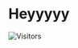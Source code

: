 # Heyyyyy
![Visitors](https://komarev.com/ghpvc/?username=aint-zyrrrrr&color=blue)

<div class="vscp" align="center">
    <svg xmlns="http://www.w3.org/2000/svg" width="530.037" height="168.784" viewBox="0 0 630.037 268.784" class="logo">
        <path id="Path_1" data-name="Path 1" d="M545,515.96l206.883-88.569v51.283L604.865,541.714l147.017,64.047v47.811l-206.922-90.36Z" transform="translate(-544.461 -411.101)" fill="#eee" stroke="#eee" stroke-width="1"/>
        <path id="Path_2" data-name="Path 2" d="M785.306,294.442l-26.492,11.732h-3.785l2.271-3.406,3.974-2.46,4.352-2.838,8.326-5.109,11.354-5.677,7.758-3.217,9.083-2.838,8.894-1.892,11.922-1.135h32.548l12.111,1.135,9.651,1.892,9.083,2.46,9.083,2.649,9.651,3.6,10.408,3.785,9.651,5.488,8.515,5.866-20.437,42.766-12.678-7.948-7.758-4.163L882,330.775l-14.381-5.109-10.6-2.082-8.326-.946H833.371l-10.408.946-10.218,3.6-8.515,7.191-2.743,3.557-1.68,4.927-.784,6.27.784,4.815,2.575,4.927,4.591,5.039,5.263,3.135,4.591,2.463,6.942,2.8,8.174,3.135,9.182,3.135,8.51,2.8,10.637,3.359,15.34,5.039,12.653,5.151,9.182,4.255,8.846,5.039,8.286,6.942,8.286,9.294,4.255,6.718,2.463,5.375,1.456,5.934,1.456,6.83v16.012l-2.015,10.189-2.127,7.39-1.568,4.031-2.239,5.039-3.7,6.046-5.151,6.718-5.711,5.375-6.046,5.151-8.286,4.7-10.189,4.255-8.622,2.911-8.062,2.016-9.294,1.568-6.942.56H824.328l-6.606-.9-9.741-1.456-12.093-1.9-6.942-1.9-4.031-2.351V470.5l4.031,2.015,6.27,3.247,7.614,2.575,7.054,1.792,9.07,1.68,9.294,1.12h20.491l5.711-1.12,5.039-1.68,5.039-2.351,5.487-3.023,3.7-4.255,3.135-5.375V454.937l-1.568-4.143-3.247-5.487-5.711-4.815-6.046-3.471-8.062-3.359L843.7,430.3l-7.838-2.8-12.093-3.919-10.525-3.7-11.085-3.583-7.95-3.135-8.622-3.471-7.614-3.807-7.278-4.7-5.6-4.143-4.927-4.815-3.919-3.919-3.807-4.927-2.687-4.591-2.239-5.375-1.792-5.934-1.456-5.711,41.037-17.691Z" transform="translate(-579.461 -277.101)" fill="#eee" stroke="#eee" stroke-width="1"/>
        <path id="Path_3" data-name="Path 3" d="M831.1,119.783l-21.383-11.922,5.488-3.6,7.569-2.46,8.326-2.271,5.866-1.514,7.758-1.7,6.434-1.135,7.372-.372h30.125l5.3.451,5.512.861,6.029,1.292s8.871,1.981,9.13,2.153,10.853,3.187,10.853,3.187l10.422,4.134,9.044,4.651,7.407,4.307,6.891,4.134,5.512,4.22,6.374,5.6,6.718,6.115,6.977,7.924,5.771,8.613,4.479,7.063,3.79,6.977,3.79,8.613,2.584,7.838,2.842,7.58,2.928,12.4,2.067,9.819v30.146l-.689,5.082-.947,4.823-1.292,5.6-1.809,6.891-1.034,4.823-2.067,6.2-1.981,4.909-2.67,5.512-3.1,6.546-3.876,6.8-4.22,6.288-4.91,6.46-4.393,5.34-4.134,4.048-5.082,5.168-5.254,4.048-5.168,3.876-8.785,5.685-9.044,5.168-9.474,4.651-8.872,3.445-7.493,2.5-12.747,2.756-6.288,1.206-6.546.861H856.836l-9.991-.947-10.25-2.153-7.924-2.067-8.958-2.928-9.474-3.618-8.441-4.479-8.613-5-4.307-2.756-3.79-3.187,9.044-3.962,3.618-1.723,4.823-3.1L807.4,321.7l4.909-4.134,4.393-4.91,2.5-3.531,3.015-4.22,1.981-3.876,1.378-3.876,3.79,4.565,4.479,2.5,4.651,2.239,5,1.55,6.718,1.637,7.235,1.206h26.27L894.3,308.7l8.182-2.67,6.46-2.67,5.082-2.756,4.651-3.187,6.029-4.737,5.254-4.909,4.737-4.909,3.531-4.22,4.651-7.149,3.531-6.2,2.412-7.235,1.895-7.149,1.55-8.7V215.5l-.431-4.307-1.292-5.426-1.292-5.254-1.895-4.479-1.809-5.426-2.153-4.393-2.584-4.479-3.445-4.823-3.962-4.479-3.7-3.7-4.048-3.962-3.1-2.928-3.1-2.326-3.617-2.326-4.134-2.412-5.857-2.928-5.6-2.153-3.962-1.206-4.823-1.378-4.737-.775-5.6-.689H857.869l-4.565.689-6.374,1.809-4.479,1.464-5.6,2.239-5.752,2.842-3.981,2.067-4.22,2.584-4.737,3.618-2.326,2.239-4.393-3.876,4.393-7.407,3.015-5.771,2.928-5.943,2.326-4.393,2.326-4.307L828.5,129.2l1.723-4.048,1.324-2.967Z" transform="translate(-480.461 -93.296)" fill="#eee" stroke="#eee" stroke-width="1"/>
        <path id="Path_4" data-name="Path 4" d="M1162.168,474.824l-2.475-3.93-5.24-7.569-3.93-5.822-7.86-8.3-7.569-7.278-7.424-6.114-6.987-4.512,4.367-1.31h85.3l8.006.582,5.823,1.31,6.4,1.456,5.531,2.038,5.823,2.475,5.386,2.911,4.8,3.348,3.785,2.766,2.474,2.475,3.2,3.2,2.62,3.057,3.348,4.367,2.475,4.949,2.62,5.968,1.6,4.512,1.164,5.386.582,4.221v18.341l-.582,4.512-2.1,6.962-1.882,5.057-2,4.195-2.117,3.96-2.039,2.94-2.078,3.058-2.627,2.94-2.509,2.352-2.235,2.039-3.1,2.47-2.117,1.451-3.528,2.313-3.372,1.647-2.588,1.451-3.019,1.411-3.411,1.137-3.724,1.411-4.391,1.019-4.665,1.019-4.7.9-6.116,1.019h-32.212v-33.3h26.3l3.72-.526,4.281-1.019,3.466-1.172,3.262-1.274,3.007-1.988,3.058-2.192,3.16-2.905,2.344-3.211,1.325-2.752,1.733-3.568.51-3.568v-13l-.765-3.058-.764-2.65-.917-2.4-1.376-2.752-1.886-2.6-1.988-1.937-2.5-2.192-1.733-1.58-2.141-1.682-2.6-1.325-3.975-1.427-3.058-.917-4.383-.815h-44.256v11.614Z" transform="translate(-646.461 -407.7)" fill="#eee" stroke="#eee" stroke-width="1"/>
    </svg>
</div>

<style>
    .vscp {
        display: flex;
        justify-content: center;
        align-items: center;
        height: 100vh;
    }

    .vscp svg path {
        stroke-dashoffset: 1250;
        stroke-dasharray: 1250;
        fill-opacity: 0;
        animation: draw-fill 10s forwards;
    }

    @keyframes draw-fill {
        0%, 100% {
            stroke-dashoffset: 1250;
            stroke-dasharray: 1250;
        }
    }
</style>
